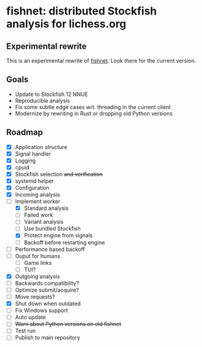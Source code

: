 fishnet: distributed Stockfish analysis for lichess.org
=======================================================

Experimental rewrite
--------------------

This is an experimental rewrite of [fishnet](https://github.com/niklasf/fishnet).
Look there for the current version.

Goals
-----

* Update to Stockfish 12 NNUE
* Reproducible analysis
* Fix some subtle edge cases wrt. threading in the current client
* Modernize by rewriting in Rust or dropping old Python versions

Roadmap
-------

* [x] Application structure
* [x] Signal handler
* [x] Logging
* [x] cpuid
* [x] Stockfish selection ~~and verification~~
* [x] systemd helper
* [x] Configuration
* [x] Incoming analysis
* [ ] Implement worker
  * [x] Standard analysis
  * [ ] Failed work
  * [ ] Variant analysis
  * [ ] Use bundled Stockfish
  * [x] Protect engine from signals
  * [ ] Backoff before restarting engine
* [ ] Performance based backoff
* [ ] Ouput for humans
  * [ ] Game links
  * [ ] TUI?
* [x] Outgoing analysis
* [ ] Backwards compatibility?
* [ ] Optimize submit/acquire?
* [ ] Move requests?
* [x] Shut down when outdated
* [ ] Fix Windows support
* [ ] Auto update
* [ ] ~~Warn about Python versions on old fishnet~~
* [ ] Test run
* [ ] Publish to main repository
